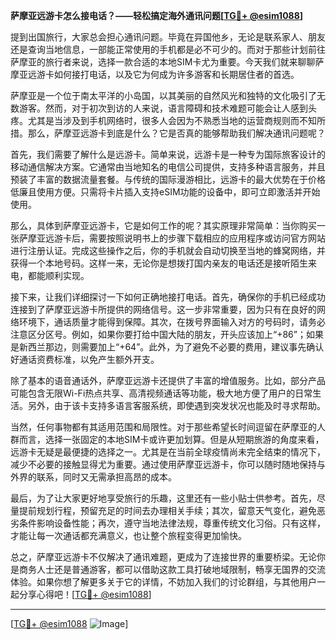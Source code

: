 **萨摩亚远游卡怎么接电话？——轻松搞定海外通讯问题[[TG💪+ @esim1088](https://t.me/s/esim1088)]**

提到出国旅行，大家总会担心通讯问题。毕竟在异国他乡，无论是联系家人、朋友还是查询当地信息，一部能正常使用的手机都是必不可少的。而对于那些计划前往萨摩亚的旅行者来说，选择一款合适的本地SIM卡尤为重要。今天我们就来聊聊萨摩亚远游卡如何接打电话，以及它为何成为许多游客和长期居住者的首选。

萨摩亚是一个位于南太平洋的小岛国，以其美丽的自然风光和独特的文化吸引了无数游客。然而，对于初次到访的人来说，语言障碍和技术难题可能会让人感到头疼。尤其是当涉及到手机网络时，很多人会因为不熟悉当地的运营商规则而不知所措。那么，萨摩亚远游卡到底是什么？它是否真的能够帮助我们解决通讯问题呢？

首先，我们需要了解什么是远游卡。简单来说，远游卡是一种专为国际旅客设计的移动通信解决方案。它通常由当地知名的电信公司提供，支持多种语言服务，并且预装了丰富的数据流量套餐。与传统的国际漫游相比，远游卡的最大优势在于价格低廉且使用方便。只需将卡片插入支持eSIM功能的设备中，即可立即激活并开始使用。

那么，具体到萨摩亚远游卡，它是如何工作的呢？其实原理非常简单：当你购买一张萨摩亚远游卡后，需要按照说明书上的步骤下载相应的应用程序或访问官方网站进行注册认证。完成这些操作之后，你的手机就会自动切换至当地的蜂窝网络，并获得一个本地号码。这样一来，无论你是想拨打国内亲友的电话还是接听陌生来电，都能顺利实现。

接下来，让我们详细探讨一下如何正确地接打电话。首先，确保你的手机已经成功连接到了萨摩亚远游卡所提供的网络信号。这一步非常重要，因为只有在良好的网络环境下，通话质量才能得到保障。其次，在拨号界面输入对方的号码时，请务必注意区分区号。例如，如果你要打给中国大陆的朋友，开头应该加上“+86”；如果是新西兰那边，则需要加上“+64”。此外，为了避免不必要的费用，建议事先确认好通话资费标准，以免产生额外开支。

除了基本的语音通话外，萨摩亚远游卡还提供了丰富的增值服务。比如，部分产品可能包含无限Wi-Fi热点共享、高清视频通话等功能，极大地方便了用户的日常生活。另外，由于该卡支持多语言客服系统，即使遇到突发状况也能及时寻求帮助。

当然，任何事物都有其适用范围和局限性。对于那些希望长时间逗留在萨摩亚的人群而言，选择一张固定的本地SIM卡或许更加划算。但是从短期旅游的角度来看，远游卡无疑是最便捷的选择之一。尤其是在当前全球疫情尚未完全结束的情况下，减少不必要的接触显得尤为重要。通过使用萨摩亚远游卡，你可以随时随地保持与外界的联系，同时又无需承担高昂的成本。

最后，为了让大家更好地享受旅行的乐趣，这里还有一些小贴士供参考。首先，尽量提前规划行程，预留充足的时间去办理相关手续；其次，留意天气变化，避免恶劣条件影响设备性能；再次，遵守当地法律法规，尊重传统文化习俗。只有这样，才能让每一次通话都充满意义，也让整个旅程变得更加愉快。

总之，萨摩亚远游卡不仅解决了通讯难题，更成为了连接世界的重要桥梁。无论你是商务人士还是普通游客，都可以借助这款工具打破地域限制，畅享无国界的交流体验。如果你想了解更多关于它的详情，不妨加入我们的讨论群组，与其他用户一起分享心得吧！[[TG💪+ @esim1088](https://t.me/s/esim1088)]

---

[[TG💪+ @esim1088](https://t.me/s/esim1088) ![Image](https://i.postimg.cc/4NQfJmqS/Snipaste-2025-05-13-00-14-12.png)]